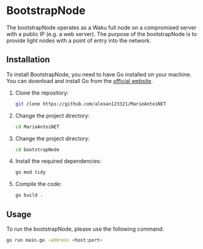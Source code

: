 
# BootstrapNode

The bootstrapNode operates as a Waku full node on a compromised server with a public IP (e.g. a web server). The purpose of the bootstrapNode is to
provide light nodes with a point of entry into the network.

## Installation

To install BootstrapNode, you need to have Go installed on your machine. You can download and install Go from the [official website](https://golang.org/dl/).

1. Clone the repository:
   ```sh
   git clone https://github.com/alexan123321/MarieAntoiNET
   ```

2. Change the project directory:
   ```sh
   cd MarieAntoiNET
   ```

3. Change the project directory:
   ```sh
   cd bootstrapNode
   ```

4. Install the required dependencies:
   ```sh
   go mod tidy
   ```

5. Compile the code:
   ```sh
   go build .
   ```

## Usage

To run the bootstrapNode, please use the following command:
   ```sh
   go run main.go -address <host:port>
   ```
